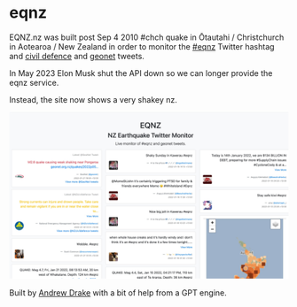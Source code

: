 # eqnz

EQNZ.nz was built post Sep 4 2010 #chch quake in Ōtautahi / Christchurch in Aotearoa / New Zealand in order to monitor the [#eqnz](https://twitter.com/hashtag/eqnz?lang=en "#eqnz Twitter hashtag") Twitter hashtag and [civil defence](https://twitter.com/NZcivildefence) and [geonet](https://twitter.com/geonet) tweets.

In May 2023 Elon Musk shut the API down so we can longer provide the eqnz service.

Instead, the site now shows a very shakey nz.

![Screenshot of eqnz.nz in action!](/screenshot.jpg "eqnz.nz")

Built by [Andrew Drake](https://andrew.drake.nz) with a bit of help from a GPT engine.
